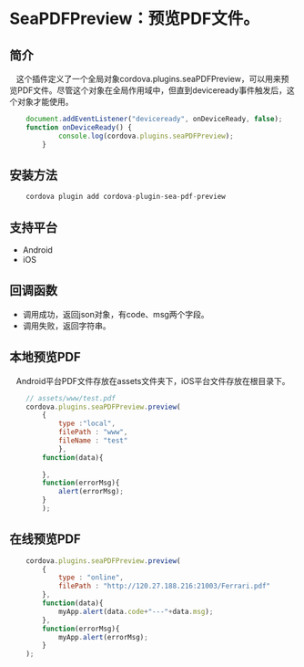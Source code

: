 # SeaPDFPreview：预览PDF文件。
## 简介
   这个插件定义了一个全局对象cordova.plugins.seaPDFPreview，可以用来预览PDF文件。尽管这个对象在全局作用域中，但直到deviceready事件触发后，这个对象才能使用。
```javascript
	document.addEventListener("deviceready", onDeviceReady, false);
	function onDeviceReady() {
        	console.log(cordova.plugins.seaPDFPreview);
    	}
```
## 安装方法
```javascript
	cordova plugin add cordova-plugin-sea-pdf-preview
```
## 支持平台
* Android
* iOS

## 回调函数
* 调用成功，返回json对象，有code、msg两个字段。
* 调用失败，返回字符串。

## 本地预览PDF
   Android平台PDF文件存放在assets文件夹下，iOS平台文件存放在根目录下。
```javascript
	// assets/www/test.pdf
	cordova.plugins.seaPDFPreview.preview(
        {
            type :"local",
            filePath : "www",
            fileName : "test"
    		},
	    function(data){
	        
	    },
	    function(errorMsg){
	        alert(errorMsg);
	    }
    	);
```
## 在线预览PDF
```javascript
  	cordova.plugins.seaPDFPreview.preview(
		{
			type : "online",
			filePath : "http://120.27.188.216:21003/Ferrari.pdf"
		},
		function(data){
			myApp.alert(data.code+"---"+data.msg);
		},
		function(errorMsg){
			myApp.alert(errorMsg);
		}
	);
```
